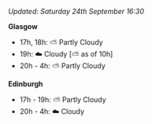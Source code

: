*Updated: Saturday 24th September 16:30*

**Glasgow**

* 17h, 18h: :partly_sunny: Partly Cloudy
* 19h: :cloud: Cloudy [:partly_sunny: as of 10h]
* 20h - 4h: :partly_sunny: Partly Cloudy

**Edinburgh**

* 17h - 19h: :partly_sunny: Partly Cloudy
* 20h - 4h: :cloud: Cloudy
